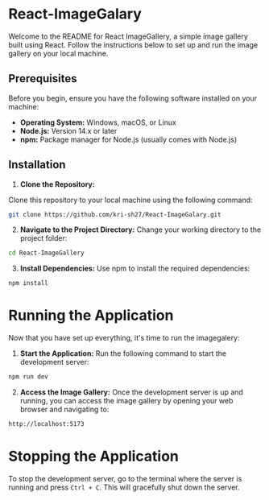 # React-ImageGalary

Welcome to the README for React ImageGallery, a simple image gallery built using React. Follow the instructions below to set up and run the image gallery on your local machine.

## Prerequisites
Before you begin, ensure you have the following software installed on your machine:

- **Operating System:** Windows, macOS, or Linux
- **Node.js:** Version 14.x or later
- **npm:** Package manager for Node.js (usually comes with Node.js)

## Installation
  1. **Clone the Repository:**

 Clone this repository to your local machine using the following command:
   ```bash
   git clone https://github.com/kri-sh27/React-ImageGalary.git
```
 2. **Navigate to the Project Directory:**
Change your working directory to the project folder:
```bash
cd React-ImageGallery
```
3. **Install Dependencies:**
Use npm to install the required dependencies:
```bash
npm install
 ```
# Running the Application
Now that you have set up everything, it's time to run the imagegalery:
1. **Start the Application:**
Run the following command to start the development server:
```bash
npm run dev
```
2. **Access the Image Gallery:**
Once the development server is up and running, you can access the image gallery by opening your web browser and navigating to:
```bash
http://localhost:5173
```
# Stopping the Application
To stop the development server, go to the terminal where the server is running and press `Ctrl + C`. This will gracefully shut down the server.



   

